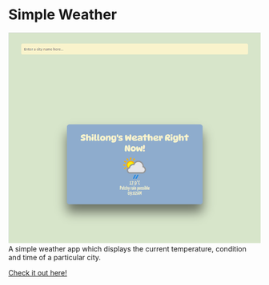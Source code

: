 # Simple Weather

![screenshot](./src/assets/ss.png)
A simple weather app which displays the current temperature, condition and time of a particular city.

[Check it out here!](https://darrionn33.github.io/weather-app/)
